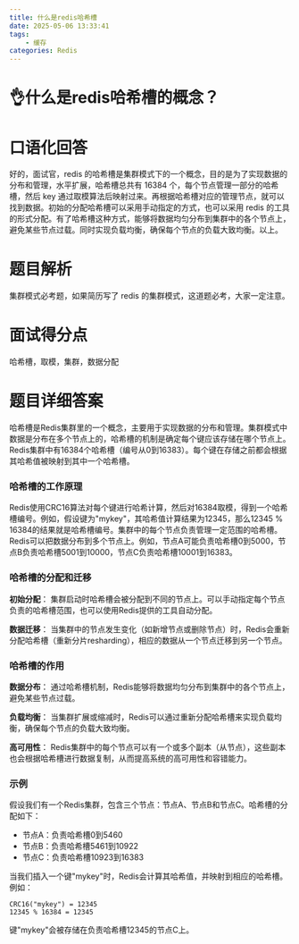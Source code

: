 ```yaml
---
title: 什么是redis哈希槽
date: 2025-05-06 13:33:41
tags:
	- 缓存
categories: Redis
---
```


# 👌什么是redis哈希槽的概念？


# 口语化回答
好的，面试官，redis 的哈希槽是集群模式下的一个概念，目的是为了实现数据的分布和管理，水平扩展，哈希槽总共有 16384 个，每个节点管理一部分的哈希槽，然后 key 通过取模算法后映射过来。再根据哈希槽对应的管理节点，就可以找到数据。初始的分配哈希槽可以采用手动指定的方式，也可以采用 redis 的工具的形式分配。有了哈希槽这种方式，能够将数据均匀分布到集群中的各个节点上，避免某些节点过载。同时实现负载均衡，确保每个节点的负载大致均衡。以上。

# 题目解析
集群模式必考题，如果简历写了 redis 的集群模式，这道题必考，大家一定注意。

# 面试得分点
哈希槽，取模，集群，数据分配

# 题目详细答案
哈希槽是Redis集群里的一个概念，主要用于实现数据的分布和管理。集群模式中数据是分布在多个节点上的，哈希槽的机制是确定每个键应该存储在哪个节点上。Redis集群中有16384个哈希槽（编号从0到16383）。每个键在存储之前都会根据其哈希值被映射到其中一个哈希槽。

### 哈希槽的工作原理
Redis使用CRC16算法对每个键进行哈希计算，然后对16384取模，得到一个哈希槽编号。例如，假设键为"mykey"，其哈希值计算结果为12345，那么12345 % 16384的结果就是哈希槽编号。集群中的每个节点负责管理一定范围的哈希槽。Redis可以把数据分布到多个节点上。例如，节点A可能负责哈希槽0到5000，节点B负责哈希槽5001到10000，节点C负责哈希槽10001到16383。

### 哈希槽的分配和迁移
**初始分配**： 集群启动时哈希槽会被分配到不同的节点上。可以手动指定每个节点负责的哈希槽范围，也可以使用Redis提供的工具自动分配。

**数据迁移**： 当集群中的节点发生变化（如新增节点或删除节点）时，Redis会重新分配哈希槽（重新分片resharding），相应的数据从一个节点迁移到另一个节点。

### 哈希槽的作用
**数据分布**： 通过哈希槽机制，Redis能够将数据均匀分布到集群中的各个节点上，避免某些节点过载。

**负载均衡**： 当集群扩展或缩减时，Redis可以通过重新分配哈希槽来实现负载均衡，确保每个节点的负载大致均衡。

**高可用性**： Redis集群中的每个节点可以有一个或多个副本（从节点），这些副本也会根据哈希槽进行数据复制，从而提高系统的高可用性和容错能力。

### 示例
假设我们有一个Redis集群，包含三个节点：节点A、节点B和节点C。哈希槽的分配如下：

+ 节点A：负责哈希槽0到5460
+ 节点B：负责哈希槽5461到10922
+ 节点C：负责哈希槽10923到16383

当我们插入一个键"mykey"时，Redis会计算其哈希值，并映射到相应的哈希槽。例如：

```plain
CRC16("mykey") = 12345
12345 % 16384 = 12345
```

键"mykey"会被存储在负责哈希槽12345的节点C上。